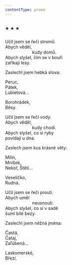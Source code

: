 ```yaml
---
contentType: prose
---
```


## \* \* \*

Učil jsem se řeči stromů.  
Abych věděl,  
                      kudy domů.  
Abych slyšel, čím se v bouři  
zaříkají lesy.

Zaslechl jsem hebká slova:

Peruc,  
Pátek,  
Lubietová…

Borohrádek,  
Běsy.

Učil jsem se řeči vody.  
Abych věděl,  
                      kudy chodí.  
Abych slyšel, co si ryby  
povídají u dna.

Zaslech jsem kus krásné věty:

Milín,  
Mníšek,  
Nekoř, Štětí…

Veselíčko,  
Rudná.

Učil jsem se řeči proutí.  
Abych uměl  
                      neusnouti.  
Abych slyšel, co si v sadě  
šumí bílé bezy.

Zaslechl jsem něžná jména:

Častá,  
Čataj,  
Zaľúbená…

Laskomerské,  
Březí.

